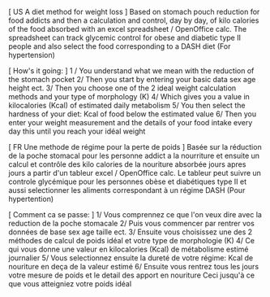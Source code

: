 [ US A diet method for weight loss ]
Based on stomach pouch reduction for food addicts
and then a calculation and control, day by day, of kilo calories of the food absorbed
with an excel spreadsheet / OpenOffice calc.
The spreadsheet can track glycemic control for obese and diabetic type II people
and also select the food corresponding to a DASH diet (For hypertension)

[ How's it going: ]
1 / You understand what we mean with the reduction of the stomach pocket
2/ Then you start by entering your basic data sex age height ect.
3/ Then you choose one of the 2 ideal weight calculation methods and your type of morphology (K)
4/ Which gives you a value in kilocalories (Kcal) of estimated daily metabolism
5/ You then select the hardness of your diet: Kcal of food below the estimated value
6/ Then you enter your weight measurement and the details of your food intake every day
this until you reach your idéal weight 


[ FR Une methode de régime pour la perte de poids ]
Basée sur la réduction de la poche stomacal pour les personne addict a la nourriture
et ensuite un calcul et contrôle des kilo calories de la nouriture absorbée jours apres jours
a partir d'un tableur excel / OpenOffice calc.
Le tableur peut suivre un controle glycémique pour les personnes obèse et diabétiques type II
et aussi selectionner les aliments correspondant à un régime DASH (Pour hypertention)

[ Comment ca se passe: ]
1/ Vous comprennez ce que l'on veux dire avec la reduction de la poche stomacale
2/ Puis vous commencer par rentrer vos données de base sex age taille ect.
3/ Ensuite vous choisissez une des 2 méthodes de calcul de poids idéal et votre type de morphologie (K)
4/ Ce qui vous donne une valeur en kilocalories (Kcal) de métabolisme estimé journalier 
5/ Vous selectionnez ensuite la dureté de votre régime: Kcal de nouriture en deça de la valeur estimé
6/ Ensuite vous rentrez tous les jours votre mesure de poids et le detail des apport en nouriture 
Ceci jusqu'à ce que vous atteigniez votre poids idéal
  

